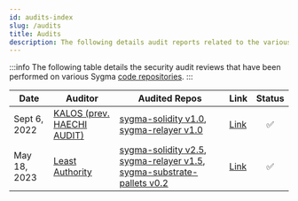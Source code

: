 ```yaml
---
id: audits-index
slug: /audits
title: Audits
description: The following details audit reports related to the various Sygma repositories.
---
```


:::info
The following table details the security audit reviews that have been performed on various Sygma [code repositories](https://github.com/sygmaprotocol).
:::

| Date | Auditor | Audited Repos | Link | Status |
| ---- |-------------| ------ | ------- | :----: |
| Sept 6, 2022 | [KALOS (prev. HAECHI AUDIT)](https://www.kalos.xyz/) | [sygma-solidity v1.0](https://github.com/sygmaprotocol/sygma-solidity/releases/tag/v1.0.0), [sygma-relayer v1.0](https://github.com/sygmaprotocol/sygma-relayer/releases/tag/v1.0.0) | [Link](/assets/[HAECHI%20AUDIT]%20Sygma%20Audit%20Report%20v1.1.pdf) | ✅ |
| May 18, 2023 | [Least Authority](https://leastauthority.com/) | [sygma-solidity v2.5](https://github.com/sygmaprotocol/sygma-solidity/releases/tag/v2.3.0), [sygma-relayer v1.5](https://github.com/sygmaprotocol/sygma-relayer/releases/tag/v1.5.0), [sygma-substrate-pallets v0.2](https://github.com/sygmaprotocol/sygma-substrate-pallets/releases/tag/sygma-bridge-v0.2.0)| [Link](https://docs.buildwithsygma.com/assets/files/least-authority-17-05-2023-a4c57b963354b382b6bea3c94cd30fc1.pdf) | ✅ |

